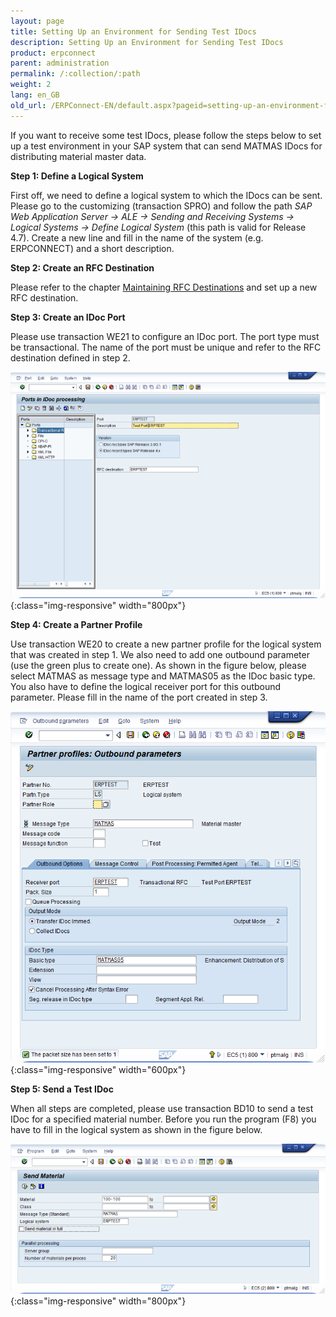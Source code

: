 ```yaml
---
layout: page
title: Setting Up an Environment for Sending Test IDocs 
description: Setting Up an Environment for Sending Test IDocs 
product: erpconnect
parent: administration
permalink: /:collection/:path
weight: 2
lang: en_GB
old_url: /ERPConnect-EN/default.aspx?pageid=setting-up-an-environment-for-sending-test-idocs
---
```


If you want to receive some test IDocs, please follow the steps below to set up a test environment in your SAP system that can send MATMAS IDocs for distributing material master data. 


**Step 1: Define a Logical System**

First off, we need to define a logical system to which the IDocs can be sent. Please go to the customizing (transaction SPRO) and follow the path *SAP Web Application Server -> ALE -> Sending and Receiving Systems -> Logical Systems -> Define Logical System* (this path is valid for Release 4.7). Create a new line and fill in the name of the system (e.g. ERPCONNECT) and a short description.

**Step 2: Create an RFC Destination**

Please refer to the chapter [Maintaining RFC Destinations](./maintaining-rfc-destinations) and set up a new RFC destination.

**Step 3: Create an IDoc Port**

Please use transaction WE21 to configure an IDoc port. The port type must be transactional. The name of the port must be unique and refer to the RFC destination defined in step 2. 

![IDoc-Test-Environment_001](/img/content/IDoc-Test-Environment_001.png){:class="img-responsive" width="800px"}

**Step 4: Create a Partner Profile**

Use transaction WE20 to create a new partner profile for the logical system that was created in step 1. We also need to add one outbound parameter (use the green plus to create one). As shown in the figure below, please select MATMAS as message type and MATMAS05 as the IDoc basic type. You also have to define the logical receiver port for this outbound parameter. Please fill in the name of the port created in step 3.

![IDoc-Test-Environment_002](/img/content/IDoc-Test-Environment_002.png){:class="img-responsive" width="600px"}

**Step 5: Send a Test IDoc**

When all steps are completed, please use transaction BD10 to send a test IDoc for a specified material number. Before you run the program (F8) you have to fill in the logical system as shown in the figure below.

![IDoc-Test-Environment_003](/img/content/IDoc-Test-Environment_003.png){:class="img-responsive" width="800px"}

